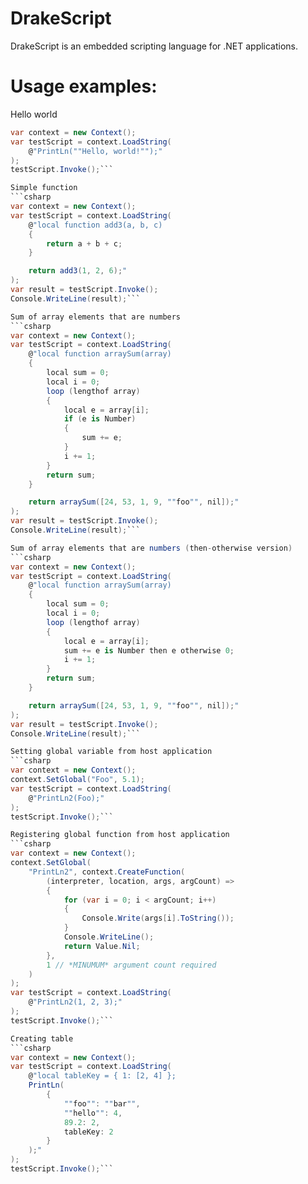 DrakeScript
========

DrakeScript is an embedded scripting language for .NET applications.


Usage examples:
==
Hello world
```csharp
var context = new Context();
var testScript = context.LoadString(
    @"PrintLn(""Hello, world!"");"
);
testScript.Invoke();```

Simple function
```csharp
var context = new Context();
var testScript = context.LoadString(
    @"local function add3(a, b, c)
    {
        return a + b + c;
    }

    return add3(1, 2, 6);"
);
var result = testScript.Invoke();
Console.WriteLine(result);```

Sum of array elements that are numbers
```csharp
var context = new Context();
var testScript = context.LoadString(
    @"local function arraySum(array)
    {
    	local sum = 0;
    	local i = 0;
        loop (lengthof array)
        {
        	local e = array[i];
        	if (e is Number)
        	{
        		sum += e;
        	}
        	i += 1;
        }
        return sum;
    }

    return arraySum([24, 53, 1, 9, ""foo"", nil]);"
);
var result = testScript.Invoke();
Console.WriteLine(result);```

Sum of array elements that are numbers (then-otherwise version)
```csharp
var context = new Context();
var testScript = context.LoadString(
    @"local function arraySum(array)
    {
    	local sum = 0;
    	local i = 0;
        loop (lengthof array)
        {
        	local e = array[i];
    		sum += e is Number then e otherwise 0;
        	i += 1;
        }
        return sum;
    }

    return arraySum([24, 53, 1, 9, ""foo"", nil]);"
);
var result = testScript.Invoke();
Console.WriteLine(result);```

Setting global variable from host application
```csharp
var context = new Context();
context.SetGlobal("Foo", 5.1);
var testScript = context.LoadString(
    @"PrintLn2(Foo);"
);
testScript.Invoke();```

Registering global function from host application
```csharp
var context = new Context();
context.SetGlobal(
    "PrintLn2", context.CreateFunction(
        (interpreter, location, args, argCount) =>
        {
            for (var i = 0; i < argCount; i++)
			{
				Console.Write(args[i].ToString());
			}
			Console.WriteLine();
			return Value.Nil;
        },
        1 // *MINUMUM* argument count required
    )
);
var testScript = context.LoadString(
    @"PrintLn2(1, 2, 3);"
);
testScript.Invoke();```

Creating table
```csharp
var context = new Context();
var testScript = context.LoadString(
    @"local tableKey = { 1: [2, 4] };
	PrintLn(
		{
			""foo"": ""bar"",
			""hello"": 4,
			89.2: 2,
			tableKey: 2
		}
	);"
);
testScript.Invoke();```